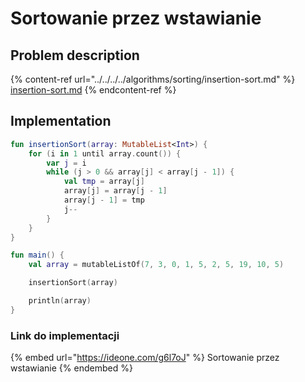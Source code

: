 # Sortowanie przez wstawianie

## Problem description

{% content-ref url="../../../../algorithms/sorting/insertion-sort.md" %}
[insertion-sort.md](../../../../algorithms/sorting/insertion-sort.md)
{% endcontent-ref %}

## Implementation

```kotlin
fun insertionSort(array: MutableList<Int>) {
    for (i in 1 until array.count()) {
        var j = i
        while (j > 0 && array[j] < array[j - 1]) {
            val tmp = array[j]
            array[j] = array[j - 1]
            array[j - 1] = tmp
            j--
        }
    }
}

fun main() {
    val array = mutableListOf(7, 3, 0, 1, 5, 2, 5, 19, 10, 5)

    insertionSort(array)

    println(array)
}
```

### Link do implementacji

{% embed url="https://ideone.com/g6l7oJ" %}
Sortowanie przez wstawianie
{% endembed %}